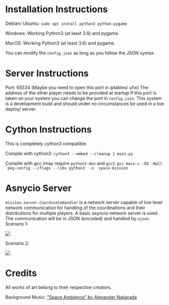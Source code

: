 # Installation Instructions

Debian/ Ubuntu:
`sudo apt install python3 python-pygame`

Windows:
Working Python3 (at least 3.6) and pygame.

MacOS:
Working Python3 (at least 3.6) and pygame.


You can modify the `config.json` as long as you follow the JSON syntax


# Server Instructions

Port: 65534  (Maybe you need to open this port in iptables/ ufw)
The address of the other player needs to be provided at startup
If this port is taken on your system you can change the port in `config.json`. This system is a development build and should under no circumstances be used in a live deploy/ server.


# Cython Instructions

This is completely cython3 compatible.

Compile with cython3:
`cython3 --embed --cleanup 1 main.py`

Compile with gcc (may require `python3-dev` and `gcc`):
``
gcc main.c -O2 -Wall `pkg-config --cflags --libs python3` -o  space-mission
``

# Asnycio Server

`mission.server.CoordinateHandler` is a network server capable of low level network communication for handling of the coordinations and their distributions for multiple players. A basic asyncio network server is used. The communication will be in JSON (encoded) and handled by `ujson`.
Scenario 1:

[![](https://mermaid.ink/img/eyJjb2RlIjoic2VxdWVuY2VEaWFncmFtXG5DbGllbnQgLT4-IFNlcnZlcjogVVVJRCArIENvb3Jkc1xuU2VydmVyIC0-PiBDbGllbnQ6IENvb3Jkc1x0XHRcdFx0IiwibWVybWFpZCI6eyJ0aGVtZSI6ImZvcmVzdCJ9fQ)](https://mermaid-js.github.io/mermaid-live-editor/#/edit/eyJjb2RlIjoic2VxdWVuY2VEaWFncmFtXG5DbGllbnQgLT4-IFNlcnZlcjogVVVJRCArIENvb3Jkc1xuU2VydmVyIC0-PiBDbGllbnQ6IENvb3Jkc1x0XHRcdFx0IiwibWVybWFpZCI6eyJ0aGVtZSI6ImZvcmVzdCJ9fQ)

Scenario 2:

[![](https://mermaid.ink/img/eyJjb2RlIjoic2VxdWVuY2VEaWFncmFtXG5TZXJ2ZXIgLT4-IENsaWVudDogVVVJRFxuQ2xpZW50IC0-PiBTZXJ2ZXI6IFVVSUQgKyBDb29yZHNcblNlcnZlciAtPj4gQ2xpZW50OiBDb29yZHNcblx0XHRcdFx0XHQiLCJtZXJtYWlkIjp7InRoZW1lIjoiZm9yZXN0In19)](https://mermaid-js.github.io/mermaid-live-editor/#/edit/eyJjb2RlIjoic2VxdWVuY2VEaWFncmFtXG5TZXJ2ZXIgLT4-IENsaWVudDogVVVJRFxuQ2xpZW50IC0-PiBTZXJ2ZXI6IFVVSUQgKyBDb29yZHNcblNlcnZlciAtPj4gQ2xpZW50OiBDb29yZHNcblx0XHRcdFx0XHQiLCJtZXJtYWlkIjp7InRoZW1lIjoiZm9yZXN0In19)


# Credits

All works of art belong to their respective creators.

Background Music: ["Space Ambience" by Alexander Nakarada](https://youtu.be/sB6jXSr7_wQ)
